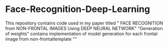 # Face-Recognition-Deep-Learning
This repository contains code used in my paper titled " FACE RECOGNITION from NON-FRONTAL IMAGES Using DEEP NEURAL NETWORK"
"Generation of weights" contains implementation of model generation for each frontal image from non-frontaltemplate
""
